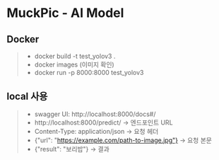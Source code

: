 # MuckPic - AI Model

## Docker
> - docker build -t test_yolov3 .
> - docker images (이미지 확인)
> - docker run -p 8000:8000 test_yolov3

## local 사용
> - swagger UI: http://localhost:8000/docs#/
> - http://localhost:8000/predict/ -> 엔드포인트 URL
> - Content-Type: application/json -> 요청 헤더
> - {"url": "https://example.com/path-to-image.jpg"} -> 요청 본문
> - {"result": "보리밥"} -> 결과

